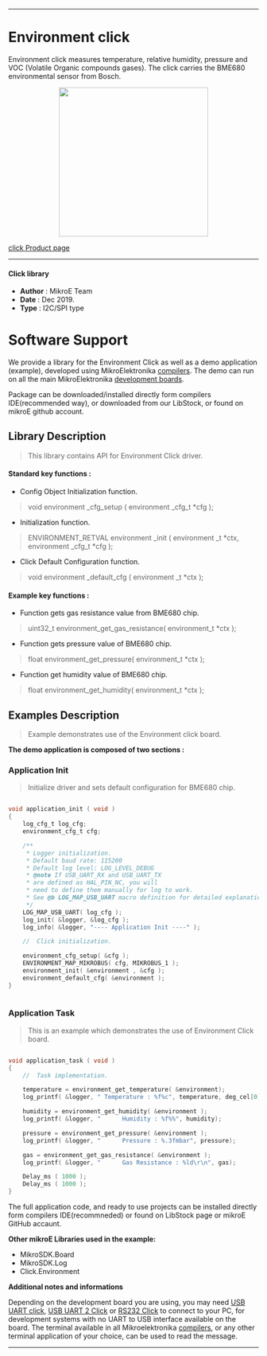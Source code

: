 

---
# Environment click

Environment click measures temperature, relative humidity, pressure and VOC (Volatile Organic compounds gases). The click carries the BME680 environmental sensor from Bosch. 

<p align="center">
  <img src="https://download.mikroe.com/images/click_for_ide/enviroment_click.png" height=300px>
</p>

[click Product page](https://www.mikroe.com/environment-click)

---


#### Click library 

- **Author**        : MikroE Team
- **Date**          : Dec 2019.
- **Type**          : I2C/SPI type


# Software Support

We provide a library for the Environment Click 
as well as a demo application (example), developed using MikroElektronika 
[compilers](https://shop.mikroe.com/compilers). 
The demo can run on all the main MikroElektronika [development boards](https://shop.mikroe.com/development-boards).

Package can be downloaded/installed directly form compilers IDE(recommended way), or downloaded from our LibStock, or found on mikroE github account. 

## Library Description

> This library contains API for Environment Click driver.

#### Standard key functions :

- Config Object Initialization function.
> void environment _cfg_setup ( environment _cfg_t *cfg ); 
 
- Initialization function.
> ENVIRONMENT_RETVAL environment _init ( environment _t *ctx, environment _cfg_t *cfg );

- Click Default Configuration function.
> void environment _default_cfg ( environment _t *ctx );


#### Example key functions :

- Function gets gas resistance value from BME680 chip.
> uint32_t environment_get_gas_resistance( environment_t *ctx );
 
- Function gets pressure value  of BME680 chip.
> float environment_get_pressure( environment_t *ctx );

- Function get humidity value of BME680 chip.
> float environment_get_humidity( environment_t *ctx );

## Examples Description

> Example demonstrates use of the Environment click board.

**The demo application is composed of two sections :**

### Application Init 

> Initialize driver and sets default configuration for BME680 chip.

```c

void application_init ( void )
{
    log_cfg_t log_cfg;
    environment_cfg_t cfg;

    /** 
     * Logger initialization.
     * Default baud rate: 115200
     * Default log level: LOG_LEVEL_DEBUG
     * @note If USB_UART_RX and USB_UART_TX 
     * are defined as HAL_PIN_NC, you will 
     * need to define them manually for log to work. 
     * See @b LOG_MAP_USB_UART macro definition for detailed explanation.
     */
    LOG_MAP_USB_UART( log_cfg );
    log_init( &logger, &log_cfg );
    log_info( &logger, "---- Application Init ----" );

    //  Click initialization.

    environment_cfg_setup( &cfg );
    ENVIRONMENT_MAP_MIKROBUS( cfg, MIKROBUS_1 );
    environment_init( &environment , &cfg );
    environment_default_cfg( &environment );
}
  
```

### Application Task

> This is an example which demonstrates the use of Environment Click board.

```c

void application_task ( void )
{
    //  Task implementation.

    temperature = environment_get_temperature( &environment);
    log_printf( &logger, " Temperature : %f%c", temperature, deg_cel[0]);

    humidity = environment_get_humidity( &environment );
    log_printf( &logger, "      Humidity : %f%%", humidity);

    pressure = environment_get_pressure( &environment );
    log_printf( &logger, "      Pressure : %.3fmbar", pressure);

    gas = environment_get_gas_resistance( &environment );
    log_printf( &logger, "      Gas Resistance : %ld\r\n", gas);

    Delay_ms ( 1000 );
    Delay_ms ( 1000 );
}

```


The full application code, and ready to use projects can be  installed directly form compilers IDE(recommneded) or found on LibStock page or mikroE GitHub accaunt.

**Other mikroE Libraries used in the example:** 

- MikroSDK.Board
- MikroSDK.Log
- Click.Environment

**Additional notes and informations**

Depending on the development board you are using, you may need 
[USB UART click](https://shop.mikroe.com/usb-uart-click), 
[USB UART 2 Click](https://shop.mikroe.com/usb-uart-2-click) or 
[RS232 Click](https://shop.mikroe.com/rs232-click) to connect to your PC, for 
development systems with no UART to USB interface available on the board. The 
terminal available in all Mikroelektronika 
[compilers](https://shop.mikroe.com/compilers), or any other terminal application 
of your choice, can be used to read the message.



---

